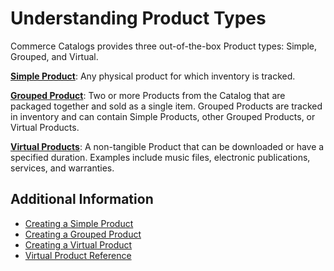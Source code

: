 # Understanding Product Types
<!-- RENAME FILES -->
Commerce Catalogs provides three out-of-the-box Product types: Simple, Grouped, and Virtual.

**[Simple Product](./creating-a-simple-product.md)**: Any physical product for which inventory is tracked.

**[Grouped Product](./creating-a-grouped-product.md)**: Two or more Products from the Catalog that are packaged together and sold as a single item. Grouped Products are tracked in inventory and can contain Simple Products, other Grouped Products, or Virtual Products.<!--True? Doesn't it use each individual Product's inventory-->

**[Virtual Products](./creating-a-virtual-product.md)**: A non-tangible Product that can be downloaded or have a specified duration.<!--Remove relative clause?--> Examples include music files, electronic publications, services, and warranties.

## Additional Information

* [Creating a Simple Product](./creating-a-simple-product.md)
* [Creating a Grouped Product](./creating-a-grouped-product.md)
* [Creating a Virtual Product](./creating-a-virtual-product.md)
* [Virtual Product Reference](./virtual-product-reference.md)
